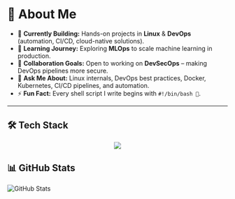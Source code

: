 # 👋 About Me  

- 🔭 **Currently Building:** Hands-on projects in **Linux** & **DevOps** (automation, CI/CD, cloud-native solutions).  
- 🌱 **Learning Journey:** Exploring **MLOps** to scale machine learning in production.  
- 🤝 **Collaboration Goals:** Open to working on **DevSecOps** – making DevOps pipelines more secure.  
- 💬 **Ask Me About:** Linux internals, DevOps best practices, Docker, Kubernetes, CI/CD pipelines, and automation.  
- ⚡ **Fun Fact:** Every shell script I write begins with `#!/bin/bash 🚀`.  

---

## 🛠️ Tech Stack  

<!---![Linux](https://img.shields.io/badge/Linux-FCC624?style=for-the-badge&logo=linux&logoColor=000)  
![Docker](https://img.shields.io/badge/Docker-2496ED?style=for-the-badge&logo=docker&logoColor=fff)  
![Kubernetes](https://img.shields.io/badge/Kubernetes-326CE5?style=for-the-badge&logo=kubernetes&logoColor=fff)  
![Jenkins](https://img.shields.io/badge/Jenkins-D24939?style=for-the-badge&logo=jenkins&logoColor=fff)  
![Git](https://img.shields.io/badge/Git-F05032?style=for-the-badge&logo=git&logoColor=fff)  
![GitHub](https://img.shields.io/badge/GitHub-181717?style=for-the-badge&logo=github&logoColor=fff)  
![AWS](https://img.shields.io/badge/AWS-232F3E?style=for-the-badge&logo=amazon-aws&logoColor=ff9900)  
![Python](https://img.shields.io/badge/Python-3776AB?style=for-the-badge&logo=python&logoColor=fff)  
-->

<p align="center">
  <a href="https://skillicons.dev">
    <img src="https://skillicons.dev/icons?i=git,kubernetes,docker,vim,aws,jenkins,azure,ansible,gitlab,github,terraform,bash,cloudflare,debian,linux,grafana,mysql,neovim,nginx,obsidian,redhat,sublime,ubuntu,vscode,windows" />
  </a>
</p>

## 📊 GitHub Stats  

![GitHub Stats](https://github-readme-stats.vercel.app/api?username=singhchandan27&show_icons=true&theme=tokyonight)  
<!-- ![Top Languages](https://github-readme-stats.vercel.app/api/top-langs/?username=singhchandan27&layout=compact&theme=tokyonight)  --.

---
<!--
## 🌐 Connect With Me  

[![LinkedIn](https://img.shields.io/badge/LinkedIn-0A66C2?style=for-the-badge&logo=linkedin&logoColor=fff)](https://linkedin.com/in/YOUR-LINKEDIN)  
[![Twitter](https://img.shields.io/badge/Twitter-1DA1F2?style=for-the-badge&logo=twitter&logoColor=fff)](https://twitter.com/YOUR-TWITTER)  
-->

<!--
[![Portfolio](https://img.shields.io/badge/Portfolio-000000?style=for-the-badge&logo=vercel&logoColor=fff)](https://YOUR-PORTFOLIO.com)  
-->
